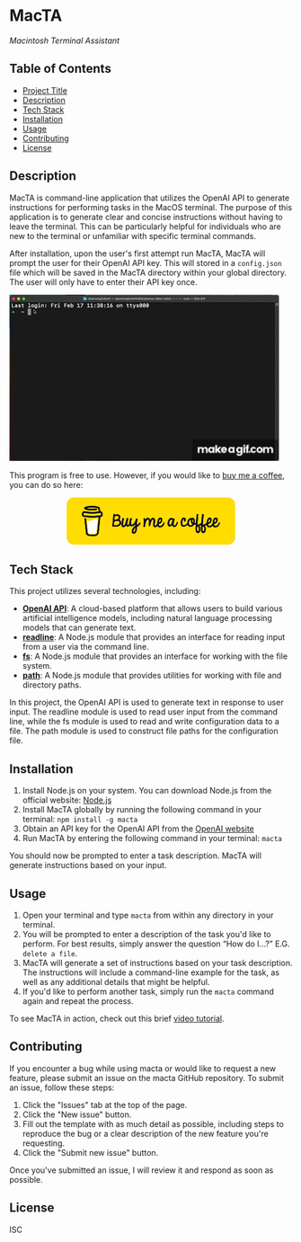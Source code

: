 # MacTA
*Macintosh Terminal Assistant*

## Table of Contents
- [Project Title](#macta)
- [Description](#description)
- [Tech Stack](#tech-stack)
- [Installation](#installation)
- [Usage](#usage)
- [Contributing](#contributing)
- [License](#license)

## Description
MacTA is command-line application that utilizes the OpenAI API to generate instructions for performing tasks in the MacOS terminal. The purpose of this application is to generate clear and concise instructions without having to leave the terminal. This can be particularly helpful for individuals who are new to the terminal or unfamiliar with specific terminal commands.

After installation, upon the user's first attempt run MacTA, MacTA will prompt the user for their OpenAI API key. This will stored in a `config.json` file which will be saved in the MacTA directory within your global directory. The user will only have to enter their API key once.

![MacTA Demo](./assets/macta_demo.gif)

This program is free to use. However, if you would like to <a href="https://www.buymeacoffee.com/damonpickett" target="_blank">buy me a coffee</a>, you can do so here:

<p align="center">
  <a href="https://www.buymeacoffee.com/damonpickett" target="_blank">
    <img src="./assets/bmc-button300x84.png" alt="Buy me a cofee button">
  </a>
</p>

## Tech Stack
This project utilizes several technologies, including:

* [**OpenAI API**](https://openai.com/api/): A cloud-based platform that allows users to build various artificial intelligence models, including natural language processing models that can generate text.
* [**readline**](https://nodejs.org/api/readline.html): A Node.js module that provides an interface for reading input from a user via the command line.
* [**fs**](https://nodejs.org/api/fs.html): A Node.js module that provides an interface for working with the file system.
* [**path**](https://nodejs.org/api/path.html): A Node.js module that provides utilities for working with file and directory paths.

In this project, the OpenAI API is used to generate text in response to user input. The readline module is used to read user input from the command line, while the fs module is used to read and write configuration data to a file. The path module is used to construct file paths for the configuration file.

## Installation
1. Install Node.js on your system. You can download Node.js from the official website: [Node.js](https://nodejs.org/)
2. Install MacTA globally by running the following command in your terminal: `npm install -g macta`
3. Obtain an API key for the OpenAI API from the [OpenAI website](https://beta.openai.com/signup/)
4. Run MacTA by entering the following command in your terminal: `macta`

You should now be prompted to enter a task description. MacTA will generate instructions based on your input. 

## Usage
1. Open your terminal and type `macta` from within any directory in your terminal.
2. You will be prompted to enter a description of the task you'd like to perform. For best results, simply answer the question “How do I…?” E.G. `delete a file`.
3. MacTA will generate a set of instructions based on your task description. The instructions will include a command-line example for the task, as well as any additional details that might be helpful.
4. If you'd like to perform another task, simply run the `macta` command again and repeat the process.

To see MacTA in action, check out this brief [video tutorial](https://youtu.be/SpQPNKdlkGY).

## Contributing
If you encounter a bug while using macta or would like to request a new feature, please submit an issue on the macta GitHub repository. To submit an issue, follow these steps:

1. Click the "Issues" tab at the top of the page.
2. Click the "New issue" button.
3. Fill out the template with as much detail as possible, including steps to reproduce the bug or a clear description of the new feature you're requesting.
4. Click the "Submit new issue" button.

Once you've submitted an issue, I will review it and respond as soon as possible.

## License
ISC